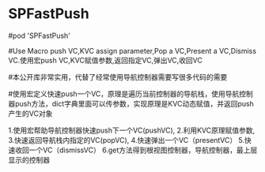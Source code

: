 # SPFastPush

#pod 'SPFastPush'                 

#Use Macro push VC,KVC assign parameter,Pop a VC,Present a VC,Dismiss VC.使用宏push VC,KVC赋值参数,返回指定VC,弹出VC,收回VC

#本公开库非常实用，代替了经常使用导航控制器需要写很多代码的需要

#使用宏定义快速push一个VC，原理是遍历当前控制器的导航栈，使用导航控制器push方法，dict字典里面可以传参数，实现原理是KVC动态赋值，并返回push产生的VC对象

 1.使用宏帮助导航控制器快速push下一个VC(pushVC),
 2.利用KVC原理赋值参数,
 3.快速返回导航栈内指定的VC(popVC),
 4.快速弹出一个VC（presentVC）
 5.快速收回一个VC（dismissVC）
 6.get方法得到根视图控制器，导航控制器，最上层显示的控制器
